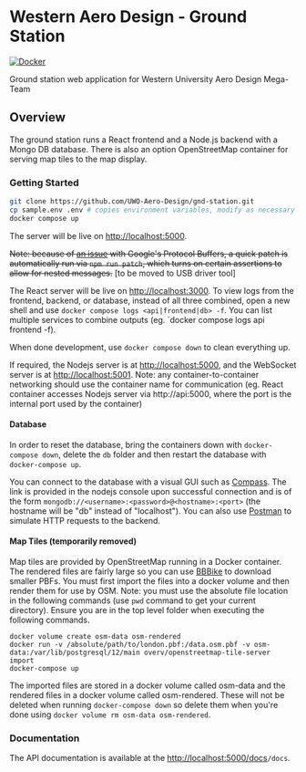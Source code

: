 # Western Aero Design - Ground Station

[![Docker](https://img.shields.io/badge/Docker-v20.10.8-brightgreen)](https://www.docker.com/)

Ground station web application for Western University Aero Design Mega-Team

## Overview
The ground station runs a React frontend and a Node.js backend with a Mongo DB database. There is also an option OpenStreetMap container for serving map tiles to the map display.

### Getting Started

```sh
git clone https://github.com/UWO-Aero-Design/gnd-station.git
cp sample.env .env # copies environment variables, modify as necessary
docker compose up
```

The server will be live on [http://localhost:5000](http://localhost:5000).

~~Note: because of [an issue](https://github.com/protocolbuffers/protobuf/issues/3571#issuecomment-566437265) with Google's Protocol Buffers, a quick patch is automatically run via `npm run patch`, which turns on certain assertions to allow for nested messages.~~ [to be moved to USB driver tool]

The React server will be live on [http://localhost:3000](http://localhost:3000). To view logs from the frontend, backend, or database, instead of all three combined, open a new shell and use `docker compose logs <api|frontend|db> -f`. You can list multiple services to combine outputs (eg. `docker compose logs api frontend -f).

When done development, use `docker compose down` to clean everything up.

If required, the Nodejs server is at [http://localhost:5000](http://localhost:5000), and the WebSocket server is at [http://localhost:5001](http://localhost:5001). Note: any container-to-container networking should use the container name for communication (eg. React container accesses Nodejs server via http://api:5000, where the port is the internal port used by the container)

#### Database
In order to reset the database, bring the containers down with `docker-compose down`, delete the `db` folder and then restart the database with `docker-compose up`.

You can connect to the database with a visual GUI such as [Compass](https://www.mongodb.com/products/compass). The link is provided in the nodejs console upon successful connection and is of the form `mongodb://<username>:<password>@<hostname>:<port>` (the hostname will be "db" instead of "localhost"). You can also use [Postman](https://www.postman.com/) to simulate HTTP requests to the backend.

#### Map Tiles (temporarily removed)
Map tiles are provided by OpenStreetMap running in a Docker container. The rendered files are fairly large so you can use [BBBike](https://extract.bbbike.org/) to download smaller PBFs. You must first import the files into a docker volume and then render them for use by OSM. Note: you must use the absolute file location in the following commands (use `pwd` command to get your current directory). Ensure you are in the top level folder when executing the following commands.

```
docker volume create osm-data osm-rendered
docker run -v /absolute/path/to/london.pbf:/data.osm.pbf -v osm-data:/var/lib/postgresql/12/main overv/openstreetmap-tile-server import
docker-compose up
```

The imported files are stored in a docker volume called osm-data and the rendered files in a docker volume called osm-rendered. These will not be deleted when running `docker-compose down` so delete them when you're done using `docker volume rm osm-data osm-rendered`.

### Documentation
The API documentation is available at the [http://localhost:5000/docs](http://localhost:5000/docs)`/docs`.
